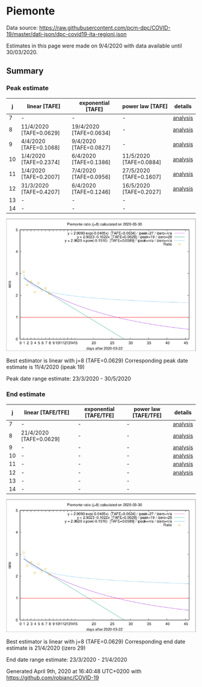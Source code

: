 # Piemonte


Data source: https://raw.githubusercontent.com/pcm-dpc/COVID-19/master/dati-json/dpc-covid19-ita-regioni.json

Estimates in this page were made on 9/4/2020 with data available until 30/03/2020.


## Summary 

### Peak estimate 
|j|linear [TAFE]|exponential [TAFE]|power law [TAFE]|details|
|---|----|-----------|---------|-------|
|7|-|-|-|[analysis](COVID-19_piemonte_j7_2020-03-30.md)|
|8|11/4/2020 [TAFE=0.0629]|19/4/2020 [TAFE=0.0634]|-|[analysis](COVID-19_piemonte_j8_2020-03-30.md)|
|9|4/4/2020 [TAFE=0.1068]|9/4/2020 [TAFE=0.0827]|-|[analysis](COVID-19_piemonte_j9_2020-03-30.md)|
|10|1/4/2020 [TAFE=0.2374]|6/4/2020 [TAFE=0.1386]|11/5/2020 [TAFE=0.0884]|[analysis](COVID-19_piemonte_j10_2020-03-30.md)|
|11|1/4/2020 [TAFE=0.2007]|7/4/2020 [TAFE=0.0956]|27/5/2020 [TAFE=0.1607]|[analysis](COVID-19_piemonte_j11_2020-03-30.md)|
|12|31/3/2020 [TAFE=0.4207]|6/4/2020 [TAFE=0.1246]|16/5/2020 [TAFE=0.2027]|[analysis](COVID-19_piemonte_j12_2020-03-30.md)|
|13|-|-|-||
|14|-|-|-||

![best peak estimate](COVID-19_piemonte_j8_2020-03-30.png)

Best estimator is linear with j=8 (TAFE=0.0629)
Corresponding peak date estimate is 11/4/2020 (ipeak 19)


Peak date range estimate: 23/3/2020 - 30/5/2020

### End estimate 
|j|linear [TAFE/TFE]|exponential [TAFE/TFE]|power law [TAFE/TFE]|details|
|---|----|-----------|---------|-------|
|7|-|-|-|[analysis](COVID-19_piemonte_j7_2020-03-30.md)|
|8|21/4/2020 [TAFE=0.0629]|-|-|[analysis](COVID-19_piemonte_j8_2020-03-30.md)|
|9|-|-|-|[analysis](COVID-19_piemonte_j9_2020-03-30.md)|
|10|-|-|-|[analysis](COVID-19_piemonte_j10_2020-03-30.md)|
|11|-|-|-|[analysis](COVID-19_piemonte_j11_2020-03-30.md)|
|12|-|-|-|[analysis](COVID-19_piemonte_j12_2020-03-30.md)|
|13|-|-|-||
|14|-|-|-||

![best zero estimate](COVID-19_piemonte_j8_2020-03-30.png)

Best estimator is linear with j=8 (TAFE=0.0629)
Corresponding end date estimate is 21/4/2020 (izero 29)


End date range estimate: 23/3/2020 - 21/4/2020

Generated April 9th, 2020 at 16:40:48 UTC+0200 with https://github.com/robianc/COVID-19
